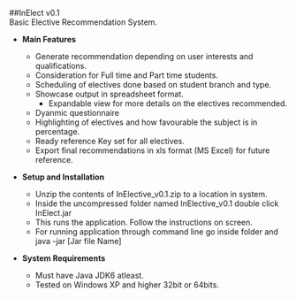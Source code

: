 
##InElect v0.1                 				 
Basic Elective Recommendation System.                   

* **Main Features**

  - Generate recommendation depending on user interests and qualifications.
  - Consideration for Full time and Part time students.
  - Scheduling of electives done based on student branch and type.
  - Showcase output in spreadsheet format.
     - Expandable view for more details on the electives recommended.
  - Dyanmic questionnaire
  - Highlighting of electives and how favourable the subject is in percentage.
  - Ready reference Key set for all electives.
  - Export final recommendations in xls format (MS Excel) for future reference.
  
* **Setup and Installation**
	- Unzip the contents of InElective_v0.1.zip to a location in system.
	- Inside the uncompressed folder named InElective_v0.1 double click InElect.jar
	- This runs the application. Follow the instructions on screen.
	- For running application through command line go inside folder and java -jar [Jar file Name]
			
* **System Requirements**
	- Must have Java JDK6 atleast.
	- Tested on Windows XP and higher 32bit or 64bits.
